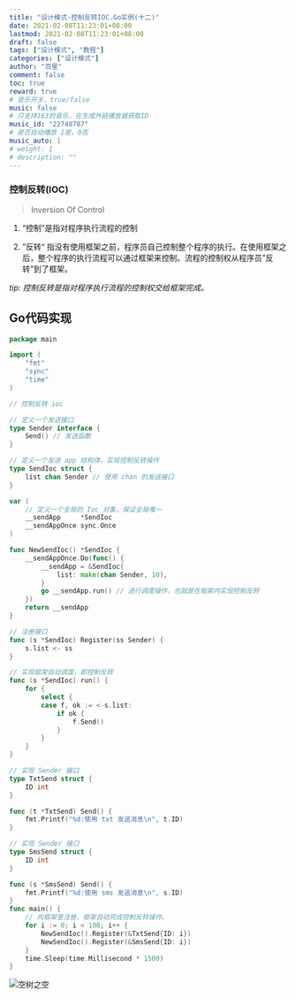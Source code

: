 ```yaml
---
title: "设计模式-控制反转IOC.Go实例(十二)"
date: 2021-02-08T11:23:01+08:00
lastmod: 2021-02-08T11:23:01+08:00
draft: false
tags: ["设计模式", "教程"]
categories: ["设计模式"]
author: "百里"
comment: false
toc: true
reward: true
# 音乐开关，true/false
music: false
# 只支持163的音乐，在生成外链播放器获取ID
music_id: "22748787"
# 是否自动播放 1是，0否
music_auto: 1
# weight: 1
# description: ""
---
```




### 控制反转(IOC)

> Inversion Of Control

1. “控制”是指对程序执行流程的控制

2. ”反转“ 指没有使用框架之前，程序员自己控制整个程序的执行。在使用框架之后，整个程序的执行流程可以通过框架来控制。流程的控制权从程序员”反转“到了框架。

*tip: 控制反转是指对程序执行流程的控制权交给框架完成。*



## Go代码实现

```go
package main

import (
	"fmt"
	"sync"
	"time"
)

// 控制反转 ioc

// 定义一个发送接口
type Sender interface {
	Send() // 发送函数
}

// 定义一个发送 app 结构体，实现控制反转操作
type SendIoc struct {
	list chan Sender // 使用 chan 的发送接口
}

var (
	// 定义一个全局的 Ioc 对象，保证全局唯一
	__sendApp     *SendIoc
	__sendAppOnce sync.Once
)

func NewSendIoc() *SendIoc {
	__sendAppOnce.Do(func() {
		__sendApp = &SendIoc{
			list: make(chan Sender, 10),
		}
		go __sendApp.run() // 进行调度操作，也就是在框架内实现控制反转
	})
	return __sendApp
}

// 注册接口
func (s *SendIoc) Register(ss Sender) {
	s.list <- ss
}

// 实现框架自动调度，即控制反转
func (s *SendIoc) run() {
	for {
		select {
		case f, ok := <-s.list:
			if ok {
				f.Send()
			}
		}
	}
}

// 实现 Sender 接口
type TxtSend struct {
	ID int
}

func (t *TxtSend) Send() {
	fmt.Printf("%d:使用 txt 发送消息\n", t.ID)
}

// 实现 Sender 接口
type SmsSend struct {
	ID int
}

func (s *SmsSend) Send() {
	fmt.Printf("%d:使用 sms 发送消息\n", s.ID)
}
func main() {
	// 向框架里注册，框架自动完成控制反转操作。
	for i := 0; i < 100; i++ {
		NewSendIoc().Register(&TxtSend{ID: i})
		NewSendIoc().Register(&SmsSend{ID: i})
	}
	time.Sleep(time.Millisecond * 1500)
}
```


















![空树之空](https://img.sgfoot.com/b/20210122112114.png?imageslim)